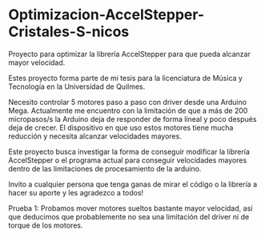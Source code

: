 # Optimizacion-AccelStepper-Cristales-S-nicos
Proyecto para optimizar la librería AccelStepper para que pueda alcanzar mayor velocidad.

Estes proyecto forma parte de mi tesis para la licenciatura de Música y Tecnología en la Universidad de Quilmes.

Necesito controlar 5 motores paso a paso con driver desde una Arduino Mega. Actualmente me encuentro con la 
limitación de que a más de 200 micropasos/s la Arduino deja de responder de forma lineal y poco después deja
de crecer. El dispositivo en que uso estos motores tiene mucha reducción y necesita alcanzar velocidades mayores.

Este proyecto busca investigar la forma de conseguir modificar la librería AccelStepper o el programa actual para
conseguir velocidades mayores dentro de las limitaciones de procesamiento de la arduino. 

Invito a cualquier persona que tenga ganas de mirar el código o la librería a hacer su aporte y les agradezco a todos!

Prueba 1: Probamos mover motores sueltos bastante mayor velocidad, así que deducimos que probablemente no sea una limitación del driver
ni de torque de los motores.

